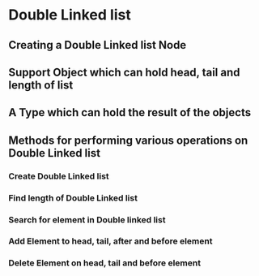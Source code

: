 # Double Linked list
## Creating a Double Linked list Node
## Support Object which can hold head, tail and length of list
## A Type which can hold the result of the objects
## Methods for performing various operations on Double Linked list
### Create Double Linked list
### Find length of Double Linked list
### Search for element in Double linked list
### Add Element to head, tail, after and before element
### Delete Element on head, tail and before element

